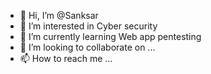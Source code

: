 - 👋 Hi, I’m @Sanksar
- 👀 I’m interested in Cyber security
- 🌱 I’m currently learning Web app pentesting
- 💞️ I’m looking to collaborate on ...
- 📫 How to reach me ...

<!---
Sanksar/Sanksar is a ✨ special ✨ repository because its `README.md` (this file) appears on your GitHub profile.
You can click the Preview link to take a look at your changes.
--->

